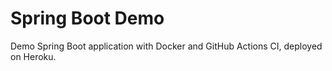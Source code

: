 # Spring Boot Demo

Demo Spring Boot application with Docker and GitHub Actions CI, deployed on Heroku.
